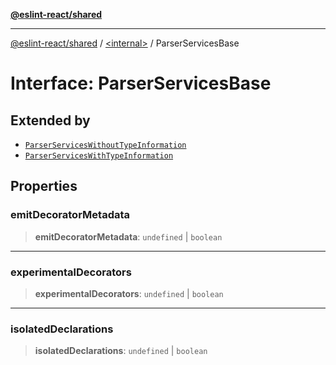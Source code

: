 [**@eslint-react/shared**](../../README.md)

***

[@eslint-react/shared](../../README.md) / [\<internal\>](../README.md) / ParserServicesBase

# Interface: ParserServicesBase

## Extended by

- [`ParserServicesWithoutTypeInformation`](ParserServicesWithoutTypeInformation.md)
- [`ParserServicesWithTypeInformation`](ParserServicesWithTypeInformation.md)

## Properties

### emitDecoratorMetadata

> **emitDecoratorMetadata**: `undefined` \| `boolean`

***

### experimentalDecorators

> **experimentalDecorators**: `undefined` \| `boolean`

***

### isolatedDeclarations

> **isolatedDeclarations**: `undefined` \| `boolean`
